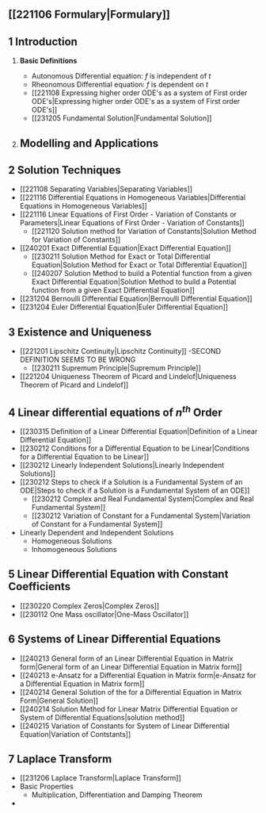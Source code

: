    

## [[221106 Formulary|Formulary]]
## 1 Introduction
1. **Basic Definitions**
	- Autonomous Differential equation: $f$ is independent of $t$
	- Rheonomous Differential equation: $f$ is dependent on $t$
	- [[221108 Expressing higher order ODE's as a system of First order ODE's|Expressing higher order ODE's as a system of First order ODE's]]
	- [[231205 Fundamental Solution|Fundamental Solution]]
 
2. **Modelling and Applications**
	- 
## 2 Solution Techniques
- [[221108 Separating Variables|Separating Variables]]
- [[221116 Differential Equations in Homogeneous Variables|Differential Equations in Homogeneous Variables]]
- [[221116 Linear Equations of First Order - Variation of Constants or Parameters|Linear Equations of First Order - Variation of Constants]]
	- [[221120 Solution method for Variation of Constants|Solution Method for Variation of Constants]]
- [[240201 Exact Differential Equation|Exact Differential Equation]]
	- [[230211 Solution Method for Exact or Total Differential Equation|Solution Method for Exact or Total Differential Equation]]
	- [[240207 Solution Method to build a Potential function from a given Exact Differential Equation|Solution Method to build a Potential function from a given Exact Differential Equation]]
- [[231204 Bernoulli Differential Equation|Bernoulli Differential Equation]]
- [[231204 Euler Differential Equation|Euler Differential Equation]]
 
## 3 Existence and Uniqueness 
- [[221201 Lipschitz Continuity|Lipschitz Continuity]] -SECOND DEFINITION SEEMS TO BE WRONG
	- [[230211 Supremum Principle|Supremum Principle]]
- [[221204 Uniqueness Theorem of Picard and Lindelof|Uniqueness Theorem of Picard and Lindelof]]
## 4 Linear differential equations of $n^{th}$ Order
- [[230315 Definition of a Linear Differential Equation|Definition of a Linear Differential Equation]]
- [[230212 Conditions for a Differential Equation to be Linear|Conditions for a Differential Equation to be Linear]]
- [[230212 Linearly Independent Solutions|Linearly Independent Solutions]]
- [[230212 Steps to check if a Solution is a Fundamental System of an ODE|Steps to check if a Solution is a Fundamental System of an ODE]]
	- [[230212 Complex and Real Fundamental System|Complex and Real Fundamental System]]
	 - [[230212 Variation of Constant for a Fundamental System|Variation of Constant for a Fundamental System]]
- Linearly Dependent and Independent Solutions 
	- Homogeneous Solutions
	- Inhomogeneous Solutions
## 5 Linear Differential Equation with Constant Coefficients
- [[230220 Complex Zeros|Complex Zeros]]
- [[230112 One Mass oscillator|One-Mass Oscillator]]
## 6 Systems of Linear Differential Equations
- [[240213 General form of an Linear Differential Equation in Matrix form|General form of an Linear Differential Equation in Matrix form]]
- [[240213 e-Ansatz for a Differential Equation in Matrix form|e-Ansatz for a Differential Equation in Matrix form]]
- [[240214 General Solution of the for a Differential Equation in Matrix Form|General Solution]]
- [[240214 Solution Method for Linear Matrix Differential Equation or System of Differential Equations|solution method]]
- [[240215 Variation of Constants for System of Linear Differential Equation|Variation of Contstants]] 


## 7 Laplace Transform
- [[231206 Laplace Transform|Laplace Transform]]
- Basic Properties
	- Multiplication, Differentiation and Damping Theorem
- 
